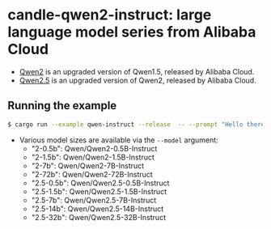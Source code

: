# candle-qwen2-instruct: large language model series from Alibaba Cloud

- [Qwen2]((https://qwenlm.github.io/blog/qwen2/)) is an upgraded version of Qwen1.5, released by Alibaba Cloud.
- [Qwen2.5](https://qwenlm.github.io/blog/qwen2.5/) is an upgraded version of Qwen2, released by Alibaba Cloud.

## Running the example

```bash
$ cargo run --example qwen-instruct --release  -- --prompt "Hello there "
```

- Various model sizes are available via the `--model` argument:
    - "2-0.5b": Qwen/Qwen2-0.5B-Instruct
    - "2-1.5b": Qwen/Qwen2-1.5B-Instruct  
    - "2-7b": Qwen/Qwen2-7B-Instruct
    - "2-72b": Qwen/Qwen2-72B-Instruct
    - "2.5-0.5b": Qwen/Qwen2.5-0.5B-Instruct
    - "2.5-1.5b": Qwen/Qwen2.5-1.5B-Instruct
    - "2.5-7b": Qwen/Qwen2.5-7B-Instruct
    - "2.5-14b": Qwen/Qwen2.5-14B-Instruct
    - "2.5-32b": Qwen/Qwen2.5-32B-Instruct